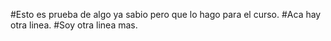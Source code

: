 #Esto es prueba de algo ya sabio pero que lo hago para el curso.
#Aca hay otra linea. 
#Soy otra linea mas.